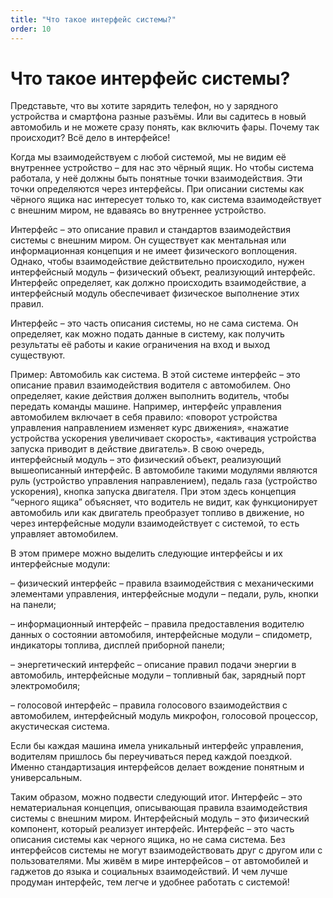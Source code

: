 ```yaml
---
title: "Что такое интерфейс системы?"
order: 10
---
```


# Что такое интерфейс системы?

Представьте, что вы хотите зарядить телефон, но у зарядного устройства и смартфона разные разъёмы. Или вы садитесь в новый автомобиль и не можете сразу понять, как включить фары. Почему так происходит? Всё дело в интерфейсе!

Когда мы взаимодействуем с любой системой, мы не видим её внутреннее устройство – для нас это чёрный ящик. Но чтобы система работала, у неё должны быть понятные точки взаимодействия. Эти точки определяются через интерфейсы. При описании системы как чёрного ящика нас интересует только то, как система взаимодействует с внешним миром, не вдаваясь во внутреннее устройство.

Интерфейс – это описание правил и стандартов взаимодействия системы с внешним миром. Он существует как ментальная или информационная концепция и не имеет физического воплощения. Однако, чтобы взаимодействие действительно происходило, нужен интерфейсный модуль – физический объект, реализующий интерфейс. Интерфейс определяет, как должно происходить взаимодействие, а интерфейсный модуль обеспечивает физическое выполнение этих правил.

Интерфейс – это часть описания системы, но не сама система. Он определяет, как можно подать данные в систему, как получить результаты её работы и какие ограничения на вход и выход существуют.

Пример: Автомобиль как система. В этой системе интерфейс – это описание правил взаимодействия водителя с автомобилем. Оно определяет, какие действия должен выполнить водитель, чтобы передать команды машине. Например, интерфейс управления автомобилем включает в себя правило: «поворот устройства управления направлением изменяет курс движения», «нажатие устройства ускорения увеличивает скорость», «активация устройства запуска приводит в действие двигатель». В свою очередь, интерфейсный модуль – это физический объект, реализующий вышеописанный интерфейс. В автомобиле такими модулями являются руль (устройство управления направлением), педаль газа (устройство ускорения), кнопка запуска двигателя. При этом здесь концепция “черного ящика” объясняет, что водитель не видит, как функционирует автомобиль или как двигатель преобразует топливо в движение, но через интерфейсные модули взаимодействует с системой, то есть управляет автомобилем.

В этом примере можно выделить следующие интерфейсы и их интерфейсные модули:

– физический интерфейс – правила взаимодействия с механическими элементами управления, интерфейсные модули – педали, руль, кнопки на панели;

– информационный интерфейс – правила предоставления водителю данных о состоянии автомобиля, интерфейсные модули – спидометр, индикаторы топлива, дисплей приборной панели;

– энергетический интерфейс – описание правил подачи энергии в автомобиль, интерфейсные модули – топливный бак, зарядный порт электромобиля;

– голосовой интерфейс – правила голосового взаимодействия с автомобилем, интерфейсный модуль микрофон, голосовой процессор, акустическая система.

Если бы каждая машина имела уникальный интерфейс управления, водителям пришлось бы переучиваться перед каждой поездкой. Именно стандартизация интерфейсов делает вождение понятным и универсальным.

Таким образом, можно подвести следующий итог. Интерфейс – это нематериальная концепция, описывающая правила взаимодействия системы с внешним миром. Интерфейсный модуль – это физический компонент, который реализует интерфейс. Интерфейс – это часть описания системы как черного ящика, но не сама система. Без интерфейсов системы не могут взаимодействовать друг с другом или с пользователями. Мы живём в мире интерфейсов – от автомобилей и гаджетов до языка и социальных взаимодействий. И чем лучше продуман интерфейс, тем легче и удобнее работать с системой!